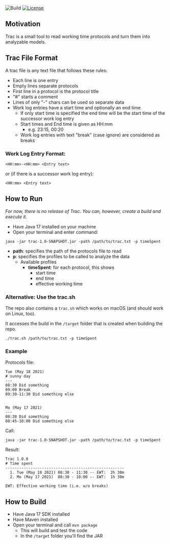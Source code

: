 ![Build](https://github.com/ingomohr/trac/actions/workflows/maven.yml/badge.svg?branch=master)
[![License](https://img.shields.io/badge/License-Apache%202.0-yellow.svg)](https://opensource.org/licenses/Apache-2.0)
## Motivation
Trac is a small tool to read working time protocols and turn them into analyzable models.

## Trac File Format
A trac file is any text file that follows these rules:

* Each line is one entry
* Empty lines separate protocols
* First line in a protocol is the protocol title
* "#" starts a comment
* Lines of only "-" chars can be used so separate data
* Work log entries have a start time and optionally an end time
    * If only start time is specified the end time will be the start time of the successor work log entry
    * Start times and End time is given as HH:mm
        * e.g. 23:15, 00:20
    * Work log entries with text "break" (case ignore) are considered as breaks
### Work Log Entry Format:

``<HH:mm>-<HH:mm> <Entry text>``

or (if there is a successor work log entry):

``<HH:mm> <Entry text>``

## How to Run
_For now, there is no release of Trac. You can, however, create a build and execute it._

* Have Java 17 installed on your machine
* Open your terminal and enter command:
```
java -jar trac-1.0-SNAPSHOT.jar -path /path/to/trac.txt -p timeSpent
```
* **path**: specifies the path of the protocols file to read
* **p**: specifies the profiles to be called to analyze the data
    * Available profiles
        * **timeSpent**: for each protocol, this shows
            * start time
            * end time
            * effective working time

### Alternative: Use the trac.sh
The repo also contains a ``trac.sh`` which works on macOS (and should work on Linux, too).

It accesses the build in the ``/target`` folder that is created when building the repo.

```
./trac.sh /path/to/trac.txt -p timeSpent
```

### Example

Protocols file:
```
Tue (May 18 2021)
# sunny day
---
08:30 Did something
09:00 Break
09:30-11:30 Did something else


Mo (May 17 2021)
---
08:30 Did something
08:45-10:00 Did something else
```

Call:

```
java -jar trac-1.0-SNAPSHOT.jar -path /path/to/trac.txt -p timeSpent
```

Result:
```
Trac 1.0.0
# Time spent
----------------------------------------------------
  1. Tue (May 18 2021) 08:30 - 11:30 -- EWT:  2h 30m
  2. Mo (May 17 2021)  08:30 - 10:00 -- EWT:  1h 30m

EWT: Effective working time (i.e. w/o breaks)
```

## How to Build
* Have Java 17 SDK installed
* Have Maven installed
* Open your terminal and call ``mvn package``
    * This will build and test the code
    * In the ``/target`` folder you'll find the JAR











